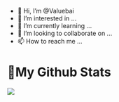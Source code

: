 - 👋 Hi, I’m @Valuebai
- 👀 I’m interested in ...
- 🌱 I’m currently learning ...
- 💞️ I’m looking to collaborate on ...
- 📫 How to reach me ...

<!---
Valuebai/Valuebai is a ✨ special ✨ repository because its `README.md` (this file) appears on your GitHub profile.
You can click the Preview link to take a look at your changes.
--->
<h1 align= "left"><b>🌈My Github Stats</b></h1>

![](https://github-readme-stats.vercel.app/api?username=Pad0y&theme=radical)
